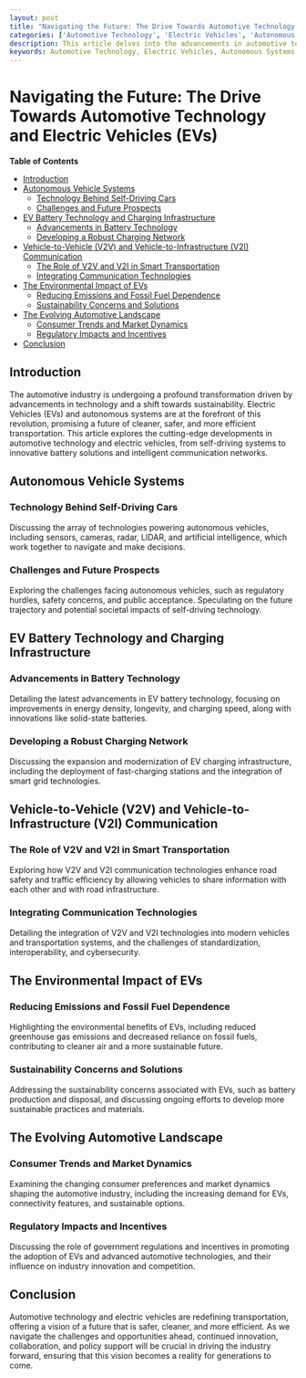 ```yaml
---
layout: post
title: "Navigating the Future: The Drive Towards Automotive Technology and Electric Vehicles (EVs)"
categories: ['Automotive Technology', 'Electric Vehicles', 'Autonomous Systems', 'Battery Technology', 'V2V Communication']
description: This article delves into the advancements in automotive technology and electric vehicles, exploring the development of autonomous systems, the innovations in EV battery technology and charging infrastructure, and the role of communication in creating smarter, safer roads.
keywords: Automotive Technology, Electric Vehicles, Autonomous Systems, Battery Technology, V2V Communication, V2I Communication
---
```


# Navigating the Future: The Drive Towards Automotive Technology and Electric Vehicles (EVs)

**Table of Contents**

- [Introduction](#introduction)
- [Autonomous Vehicle Systems](#autonomous-vehicle-systems)
  - [Technology Behind Self-Driving Cars](#technology-behind-self-driving-cars)
  - [Challenges and Future Prospects](#challenges-and-future-prospects)
- [EV Battery Technology and Charging Infrastructure](#ev-battery-technology-and-charging-infrastructure)
  - [Advancements in Battery Technology](#advancements-in-battery-technology)
  - [Developing a Robust Charging Network](#developing-a-robust-charging-network)
- [Vehicle-to-Vehicle (V2V) and Vehicle-to-Infrastructure (V2I) Communication](#vehicle-to-vehicle-v2v-and-vehicle-to-infrastructure-v2i-communication)
  - [The Role of V2V and V2I in Smart Transportation](#the-role-of-v2v-and-v2i-in-smart-transportation)
  - [Integrating Communication Technologies](#integrating-communication-technologies)
- [The Environmental Impact of EVs](#the-environmental-impact-of-evs)
  - [Reducing Emissions and Fossil Fuel Dependence](#reducing-emissions-and-fossil-fuel-dependence)
  - [Sustainability Concerns and Solutions](#sustainability-concerns-and-solutions)
- [The Evolving Automotive Landscape](#the-evolving-automotive-landscape)
  - [Consumer Trends and Market Dynamics](#consumer-trends-and-market-dynamics)
  - [Regulatory Impacts and Incentives](#regulatory-impacts-and-incentives)
- [Conclusion](#conclusion)

## Introduction

The automotive industry is undergoing a profound transformation driven by advancements in technology and a shift towards sustainability. Electric Vehicles (EVs) and autonomous systems are at the forefront of this revolution, promising a future of cleaner, safer, and more efficient transportation. This article explores the cutting-edge developments in automotive technology and electric vehicles, from self-driving systems to innovative battery solutions and intelligent communication networks.

## Autonomous Vehicle Systems

### Technology Behind Self-Driving Cars

Discussing the array of technologies powering autonomous vehicles, including sensors, cameras, radar, LIDAR, and artificial intelligence, which work together to navigate and make decisions.

### Challenges and Future Prospects

Exploring the challenges facing autonomous vehicles, such as regulatory hurdles, safety concerns, and public acceptance. Speculating on the future trajectory and potential societal impacts of self-driving technology.

## EV Battery Technology and Charging Infrastructure

### Advancements in Battery Technology

Detailing the latest advancements in EV battery technology, focusing on improvements in energy density, longevity, and charging speed, along with innovations like solid-state batteries.

### Developing a Robust Charging Network

Discussing the expansion and modernization of EV charging infrastructure, including the deployment of fast-charging stations and the integration of smart grid technologies.

## Vehicle-to-Vehicle (V2V) and Vehicle-to-Infrastructure (V2I) Communication

### The Role of V2V and V2I in Smart Transportation

Exploring how V2V and V2I communication technologies enhance road safety and traffic efficiency by allowing vehicles to share information with each other and with road infrastructure.

### Integrating Communication Technologies

Detailing the integration of V2V and V2I technologies into modern vehicles and transportation systems, and the challenges of standardization, interoperability, and cybersecurity.

## The Environmental Impact of EVs

### Reducing Emissions and Fossil Fuel Dependence

Highlighting the environmental benefits of EVs, including reduced greenhouse gas emissions and decreased reliance on fossil fuels, contributing to cleaner air and a more sustainable future.

### Sustainability Concerns and Solutions

Addressing the sustainability concerns associated with EVs, such as battery production and disposal, and discussing ongoing efforts to develop more sustainable practices and materials.

## The Evolving Automotive Landscape

### Consumer Trends and Market Dynamics

Examining the changing consumer preferences and market dynamics shaping the automotive industry, including the increasing demand for EVs, connectivity features, and sustainable options.

### Regulatory Impacts and Incentives

Discussing the role of government regulations and incentives in promoting the adoption of EVs and advanced automotive technologies, and their influence on industry innovation and competition.

## Conclusion

Automotive technology and electric vehicles are redefining transportation, offering a vision of a future that is safer, cleaner, and more efficient. As we navigate the challenges and opportunities ahead, continued innovation, collaboration, and policy support will be crucial in driving the industry forward, ensuring that this vision becomes a reality for generations to come.
